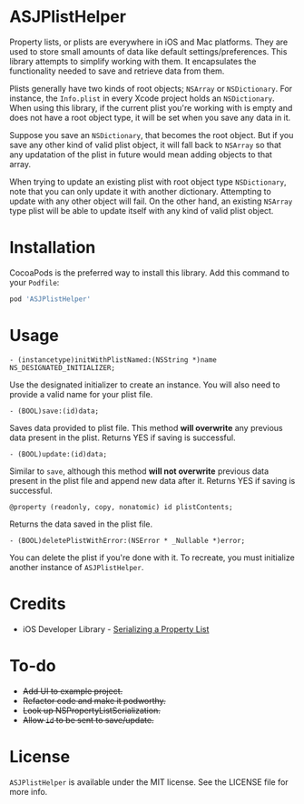 # ASJPlistHelper

Property lists, or plists are everywhere in iOS and Mac platforms. They are used to store small amounts of data like default settings/preferences. This library attempts to simplify working with them. It encapsulates the functionality needed to save and retrieve data from them.

Plists generally have two kinds of root objects; `NSArray` or `NSDictionary`. For instance, the `Info.plist` in every Xcode project holds an `NSDictionary`. When using this library, if the current plist you're working with is empty and does not have a root object type, it will be set when you save any data in it.

Suppose you save an `NSDictionary`, that becomes the root object. But if you save any other kind of valid plist object, it will fall back to `NSArray` so that any updatation of the plist in future would mean adding objects to that array.

When trying to update an existing plist with root object type `NSDictionary`, note that you can only update it with another dictionary. Attempting to update with any other object will fail. On the other hand, an existing `NSArray` type plist will be able to update itself with any kind of valid plist object.

# Installation

CocoaPods is the preferred way to install this library. Add this command to your `Podfile`:

```ruby
pod 'ASJPlistHelper'
```

# Usage

```objc
- (instancetype)initWithPlistNamed:(NSString *)name NS_DESIGNATED_INITIALIZER;
```
Use the designated initializer to create an instance. You will also need to provide a valid name for your plist file.

```objc
- (BOOL)save:(id)data;
```

Saves data provided to plist file. This method **will overwrite** any previous data present in the plist. Returns YES if saving is successful.

```objc
- (BOOL)update:(id)data;
```

Similar to `save`, although this method **will not overwrite** previous data present in the plist file and append new data after it. Returns YES if saving is successful.

```objc
@property (readonly, copy, nonatomic) id plistContents;
```

Returns the data saved in the plist file.

```objc
- (BOOL)deletePlistWithError:(NSError * _Nullable *)error;
```

You can delete the plist if you're done with it. To recreate, you must initialize another instance of `ASJPlistHelper`.

# Credits

- iOS Developer Library - [Serializing a Property List](https://developer.apple.com/library/ios/documentation/Cocoa/Conceptual/PropertyLists/SerializePlist/SerializePlist.html)

# To-do

- ~~Add UI to example project.~~
- ~~Refactor code and make it podworthy.~~
- ~~Look up NSPropertyListSerialization.~~
- ~~Allow `id` to be sent to save/update.~~

# License

`ASJPlistHelper` is available under the MIT license. See the LICENSE file for more info.
